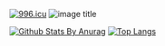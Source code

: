 <!--
**phpluo/phpluo** is a ✨ _special_ ✨ repository because its `README.md` (this file) appears on your GitHub profile.
-->

[![996.icu](https://img.shields.io/badge/link-996.icu-red.svg)](https://996.icu) ![image title](https://rushter.com/counter.svg)

[![Github Stats By Anurag](https://github-readme-stats.vercel.app/api?username=phpluo&show_icons=true&title_color=62BFAD&icon_color=79ff97&text_color=F7F8E8&bg_color=151515)](https://github.com/anuraghazra/github-readme-stats)
[![Top Langs](https://github-readme-stats.vercel.app/api/top-langs/?username=zhw2590582&&theme=radical&show_icons=true)](https://github.com/anuraghazra/github-readme-stats)
